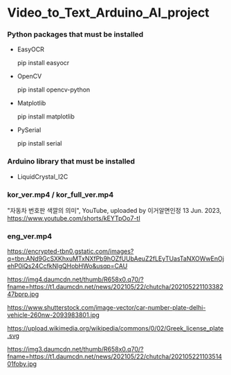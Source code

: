 # Video_to_Text_Arduino_AI_project

### Python packages that must be installed
+ EasyOCR
  
    pip install easyocr
  
+ OpenCV
  
    pip install opencv-python
  
+ Matplotlib
  
    pip install matplotlib

+ PySerial

  pip install serial

### Arduino library that must be installed
+ LiquidCrystal_I2C

### kor_ver.mp4 / kor_full_ver.mp4
"자동차 번호판 색깔의 의미", YouTube, uploaded by 이거알면인정 13 Jun. 2023,
https://www.youtube.com/shorts/kEYTpOo7-tI

### eng_ver.mp4
https://encrypted-tbn0.gstatic.com/images?q=tbn:ANd9GcSXKhxuMTxNXfPb9hOZfUUbAeuZ2fLEyTUasTaNXOWwEnOjehP0iQs24CcfkNIgQHobHWo&usqp=CAU

https://img4.daumcdn.net/thumb/R658x0.q70/?fname=https://t1.daumcdn.net/news/202105/22/chutcha/20210522110338247bprp.jpg

https://www.shutterstock.com/image-vector/car-number-plate-delhi-vehicle-260nw-2093983801.jpg

https://upload.wikimedia.org/wikipedia/commons/0/02/Greek_license_plate.svg

https://img3.daumcdn.net/thumb/R658x0.q70/?fname=https://t1.daumcdn.net/news/202105/22/chutcha/20210522110351401foby.jpg
